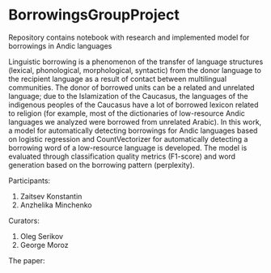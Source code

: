 # BorrowingsGroupProject
Repository contains notebook with research and implemented model for borrowings in Andic languages

Linguistic borrowing is a phenomenon of the transfer of language structures (lexical, phonological, morphological, syntactic) from the donor language to the recipient language as a result of contact between multilingual communities. The donor of borrowed units can be a related and unrelated language; due to the Islamization of the Caucasus, the languages of the indigenous peoples of the Caucasus have a lot of borrowed lexicon related to religion (for example, most of the dictionaries of low-resource Andic languages we analyzed were borrowed from unrelated Arabic). In this work, a model for automatically detecting borrowings for Andic languages based on logistic regression and CountVectorizer for automatically detecting a borrowing word of a low-resource language is developed. The model is evaluated through classification quality metrics (F1-score) and word generation based on the borrowing pattern (perplexity).

Participants:
1. Zaitsev Konstantin
2. Anzhelika Minchenko

Curators:
1. Oleg Serikov
2. George Moroz

The paper:
